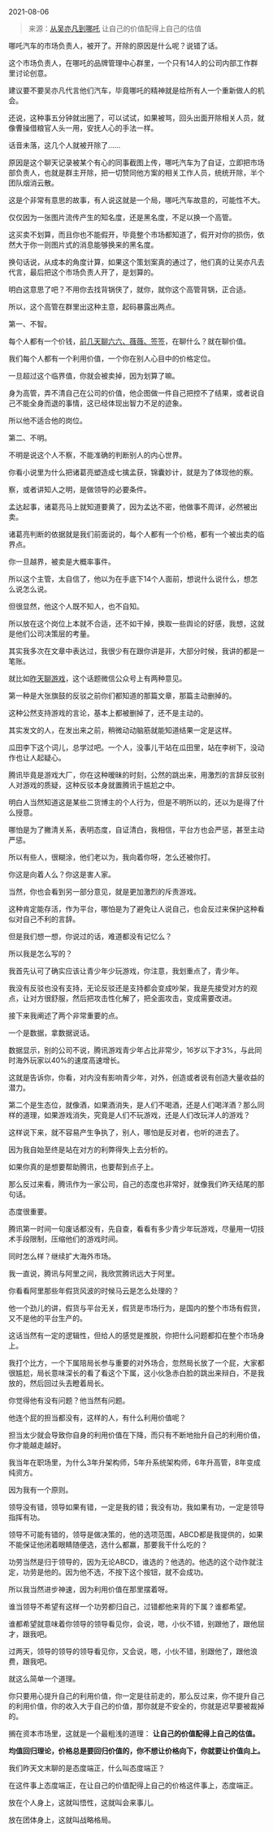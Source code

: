 2021-08-06

> 来源：[从吴亦凡到哪吒](http://mp.weixin.qq.com/s?__biz=MzU0MjYwNDU2Mw==&mid=2247500344&idx=2&sn=48544c6f6ac62baf66c4a174b6848d16&chksm=fb1aae44cc6d2752550f2e2d0302dedddc6ef3a81c8213b40042b8005051280a147f7119f816&scene=27#wechat_redirect)
> 让自己的价值配得上自己的估值

哪吒汽车的市场负责人，被开了。开除的原因是什么呢？说错了话。  

  

这个市场负责人，在哪吒的品牌管理中心群里，一个只有14人的公司内部工作群里讨论创意。  

  

建议要不要吴亦凡代言他们汽车，毕竟哪吒的精神就是给所有人一个重新做人的机会。

  

还说，这种事五分钟就出圈了，可以试试，如果被骂，回头出面开除相关人员，就像曹操借粮官人头一用，安抚人心的手法一样。  

  

话音未落，这几个人就被开除了......  

  

原因是这个聊天记录被某个有心的同事截图上传，哪吒汽车为了自证，立即把市场部负责人，也就是群主开除，把一切赞同他方案的相关工作人员，统统开除，半个团队烟消云散。

  

这是个非常有意思的故事，有人说这就是一个局，哪吒汽车故意的，可能性不大。  

  

仅仅因为一张图片流传产生的知名度，还是黑名度，不足以换一个高管。

  

这买卖不划算，而且你也不能假开，毕竟整个市场都知道了，假开对你的损伤，依然大于你一则图片式的消息能够换来的黑名度。  

  

换句话说，从成本的角度计算，如果这个策划案真的通过了，他们真的让吴亦凡去代言，最后把这个市场负责人开了，是划算的。  

  

明白这意思了吧？不用你去找背锅侠了，就你，就你这个高管背锅，正合适。  

  

所以，这个高管在群里出这种主意，起码暴露出两点。  

  

第一、不智。

  

每个人都有一个价钱，[前几天聊六六、薇薇、签签](http://mp.weixin.qq.com/s?__biz=MzU0MjYwNDU2Mw==&mid=2247500219&idx=1&sn=dbfe5f687f9ffc0b19fa2ad8e126cd26&chksm=fb1aadc7cc6d24d1f7cbf6520d622ab6a5d3dbad60d62e795865e65d51cb5f4731b00ea2817e&scene=21#wechat_redirect)，在聊什么？就在聊价值。  

  

我们每个人都有一个利用价值，一个你在别人心目中的价格定位。

  

一旦超过这个临界值，你就会被卖掉，因为划算了嘛。  

  

身为高管，弄不清自己在公司的价值，他企图做一件自己把控不了结果，或者说自己不能全身而退的事情，这已经体现出智力不足的迹象。  

  

所以他不适合他的岗位。

  

第二、不明。

  

不明是说这个人不察，不能准确的判断别人的内心世界。

  

你看小说里为什么把诸葛亮塑造成七擒孟获，锦囊妙计，就是为了体现他的察。

  

察，或者讲知人之明，是做领导的必要条件。  

  

孟达起事，诸葛亮马上就知道要黄了，因为孟达不密，他做事不周详，必然被出卖。  

  

诸葛亮判断的依据就是我们前面说的，每个人都有一个价格，都有一个被出卖的临界点。

  

你一旦越界，被卖是大概率事件。  

  

所以这个主管，太自信了，他以为在手底下14个人面前，想说什么说什么，想怎么说怎么说。  

  

但很显然，他这个人既不知人，也不自知。

  

所以放在这个岗位上本就不合适，还不如干掉，换取一些舆论的好感，我想，这就是他们公司决策层的考量。

  

其实我多次在文章中表达过，我很少有在跟你讲是非，大部分时候，我讲的都是一笔账。

  

就比如[昨天聊游戏](http://mp.weixin.qq.com/s?__biz=MzU0MjYwNDU2Mw==&mid=2247500337&idx=1&sn=aa6c7e6626aa88fa3752845d7a17f896&chksm=fb1aae4dcc6d275b617360e19e8140e083e3822c3383812f943c13bfa0eb948d60920c0aa859&scene=21#wechat_redirect)，这个话题微信公众号上有两种意见。

  

第一种是大张旗鼓的反驳之前你们都知道的那篇文章，那篇主动删掉的。

  

这种公然支持游戏的言论，基本上都被删掉了，还不是主动的。  

  

其实发文的人，在发出来之前，稍微动动脑筋就能知道结果一定是这样。  

  

瓜田李下这个词儿，总学过吧。一个人，没事儿干站在瓜田里，站在李树下，没动作也让人起疑心。

  

腾讯毕竟是游戏大厂，你在这种暧昧的时刻，公然的跳出来，用激烈的言辞反驳别人对游戏的质疑，这种反驳本身就置腾讯于尴尬之中。  

  

明白人当然知道这是某些二货博主的个人行为，但是不明所以的，还以为是得了什么授意。  

  

哪怕是为了撇清关系，表明态度，自证清白，我相信，平台方也会严惩，甚至主动严惩。  

  

所以有些人，很糊涂，他们老以为，我向着你呀，怎么还被你打。  

  

你这是向着人么？你这是害人家。

  

当然，你也会看到另一部分意见，就是更加激烈的斥责游戏。  

  

这种肯定能存活，作为平台，哪怕是为了避免让人说自己，也会反过来保护这种看似对自己不利的言辞。

  

但是我们想一想，你说过的话，难道都没有记忆么？  

  

所以我是怎么写的？  

  

我首先认可了确实应该让青少年少玩游戏，你注意，我划重点了，青少年。

  

我没有反驳也没有支持，无论反驳还是支持都会变成吵架，我是先接受对方的观点，让对方很舒服，然后把攻击性化解了，把全面攻击，变成需要改进。  

  

接下来我阐述了两个非常重要的点。  

  

一个是数据，拿数据说话。

  

数据显示，别的公司不说，腾讯游戏青少年占比非常少，16岁以下才3%，与此同时海外玩家以40%的速度高速增长。

  

这就是告诉你，你看，对内没有影响青少年，对外，创造或者说有创造大量收益的潜力。

  

第二个是生态位，就像酒，如果酒消失，是人们不喝酒，还是人们喝洋酒？那么同样的道理，如果游戏消失，究竟是人们不玩游戏，还是人们改玩洋人的游戏？  

  

这样说下来，就不容易产生争执了，别人，哪怕是反对者，也听的进去了。  

  

因为我自始至终是站在对方的利弊得失上去分析的。  

  

如果你真的是想要帮助腾讯，也要帮到点子上。

  

那么反过来看，腾讯作为一家公司，自己的态度也非常好，就像我们昨天结尾的那句话。

  

态度很重要。  

  

腾讯第一时间一句废话都没有，先自查，看看有多少青少年玩游戏，尽量用一切技术手段限制，压缩他们的游戏时间。

  

同时怎么样？继续扩大海外市场。  

  

我一直说，腾讯与阿里之间，我欣赏腾讯远大于阿里。

  

你看看阿里那些年假货风波的时候马云是怎么处理的？

  

他一个劲儿的讲，假货与平台无关，假货是市场行为，是国内的整个市场有假货，又不是他的平台生产的。

  

这话当然有一定的逻辑性，但给人的感觉是推脱，你把什么问题都扣在整个市场身上。

  

我打个比方，一个下属陪局长参与重要的对外场合，忽然局长放了一个屁，大家都很尴尬，局长意味深长的看了看这个下属，这小伙急赤白脸的跳出来辩白，不是我放的，然后回过头去瞪着局长。  

  

你觉得他有没有问题？他当然有问题。  

  

他连个屁的担当都没有，这样的人，有什么利用价值呢？

  

担当太少就会导致你自身的利用价值在下降，而只有不断地抬升自己的利用价值，你才能越走越好。

  

我当年在职场里，为什么3年升架构师，5年升系统架构师，6年升高管，8年变成纯资方。  

  

因为我有一个原则。

  

领导没有错，领导如果有错，一定是我的错；我没有功，我如果有功，一定是领导指挥有功。

  

领导不可能有错的，领导是做决策的，他的选项范围，ABCD都是我提供的，如果不能保证他闭着眼睛随便选，选什么都赢，那要我干什么吃的？

  

功劳当然是归于领导的，因为无论ABCD，谁选的？他选的。他选的这个动作就注定，功劳是他的。因为他不选，不按下这个按钮，就不会成功。

  

所以我当然进步神速，因为利用价值在那里摆着呀。  

  

谁当领导不希望有这样一个功劳都归自己，过错都他来背的下属？谁都希望。

  

谁都希望就意味着你领导的领导看见你，会说，嗯，小伙不错，别跟他了，跟他屈才，跟我吧。  

  

过两天，领导的领导的领导看见你，又会说，嗯，小伙不错，别跟他了，跟他浪费，跟我吧。  

  

就这么简单一个道理。

  

你只要用心提升自己的利用价值，你一定是往前走的，那么反过来，你不提升自己的利用价值，你的收入大于自己的价值，那你就是不安全的，你就是迟早要被裁掉的。

  

搁在资本市场里，这就是一个最粗浅的道理： **让自己的价值配得上自己的估值。**

  

 **均值回归理论，价格总是要回归价值的，你不想让价格向下，你就要让价值向上。**

  

我们昨天文末聊的是态度端正，什么叫态度端正？

  

在这件事上态度端正，在让自己的价值配得上自己的价格这件事上，态度端正。

  

放在个人身上，这就叫悟性，这就叫会来事儿。  

  

放在团体身上，这就叫战略格局。

